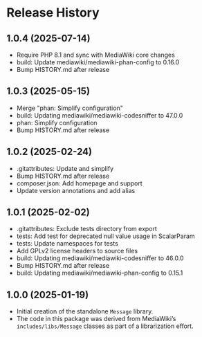 # Release History

## 1.0.4 (2025-07-14)
- Require PHP 8.1 and sync with MediaWiki core changes
- build: Update mediawiki/mediawiki-phan-config to 0.16.0
- Bump HISTORY.md after release

## 1.0.3 (2025-05-15)
- Merge "phan: Simplify configuration"
- build: Updating mediawiki/mediawiki-codesniffer to 47.0.0
- phan: Simplify configuration
- Bump HISTORY.md after release

## 1.0.2 (2025-02-24)
- .gitattributes: Update and simplify
- Bump HISTORY.md after release
- composer.json: Add homepage and support
- Update version annotations and add alias

## 1.0.1 (2025-02-02)
- .gitattributes: Exclude tests directory from export
- tests: Add test for deprecated null value usage in ScalarParam
- tests: Update namespaces for tests
- Add GPLv2 license headers to source files
- build: Updating mediawiki/mediawiki-codesniffer to 46.0.0
- Bump HISTORY.md after release
- build: Updating mediawiki/mediawiki-phan-config to 0.15.1

## 1.0.0 (2025-01-19)
- Initial creation of the standalone `Message` library.
- The code in this package was derived from MediaWiki’s `includes/libs/Message` classes as part of a librarization effort.
